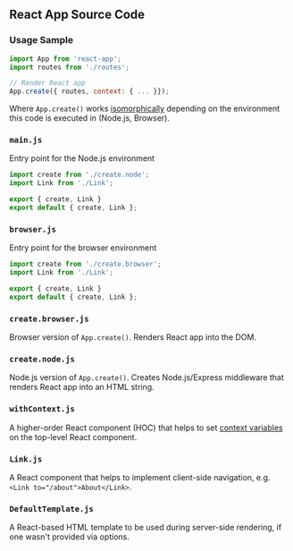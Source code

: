 ## React App Source Code

### Usage Sample

```js
import App from 'react-app';
import routes from './routes';

// Render React app
App.create({ routes, context: { ... }});
````

Where `App.create()` works [isomorphically](http://nerds.airbnb.com/isomorphic-javascript-future-web-apps/)
depending on the environment this code is executed in (Node.js, Browser).

### `main.js`

Entry point for the Node.js environment

```js
import create from './create.node';
import Link from './Link';

export { create, Link }
export default { create, Link };
```

### `browser.js`

Entry point for the browser environment

```js
import create from './create.browser';
import Link from './Link';

export { create, Link }
export default { create, Link };
```

### `create.browser.js`

Browser version of `App.create()`. Renders React app into the DOM.

### `create.node.js`

Node.js version of `App.create()`. Creates Node.js/Express middleware that renders React app into
an HTML string.

### `withContext.js`

A higher-order React component (HOC) that helps to set [context variables](https://facebook.github.io/react/docs/context.html)
on the top-level React component.

### `Link.js`

A React component that helps to implement client-side navigation, e.g. `<Link to="/about">About</Link>`.

### `DefaultTemplate.js`

A React-based HTML template to be used during server-side rendering, if one wasn't provided via
options.

